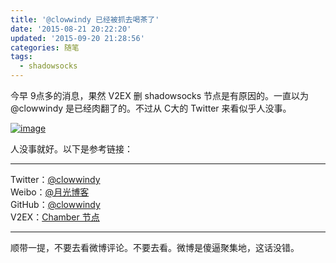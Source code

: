 ```yaml
---
title: '@clowwindy 已经被抓去喝茶了'
date: '2015-08-21 20:22:20'
updated: '2015-09-20 21:28:56'
categories: 随笔
tags:
  - shadowsocks
---
```


今早 9点多的消息，果然 V2EX 删 shadowsocks 节点是有原因的。一直以为 @clowwindy 是已经肉翻了的。不过从 C大的 Twitter 来看似乎人没事。

[![image](https://img.blessing.studio/images/2015/08/2015-08-21_04-57-56.jpg "wp-1440133050329")](https://img.blessing.studio/images/2015/08/2015-08-21_04-57-56.jpg)

人没事就好。以下是参考链接：

- - - - - -

Twitter：[@clowwindy](https://twitter.com/clowwindy/status/634559532560052224)  
Weibo：[@月光博客](http://m.weibo.cn/1494759712/CwOEkqx6v)  
GitHub：[@clowwindy](https://github.com/shadowsocks/shadowsocks/commit/5b450acfaa15cd6c2d3e8ab99f9297542df74025#commitcomment-12821663)  
V2EX：[Chamber 节点](https://www.v2ex.com/go/chamber)

- - - - - -

顺带一提，不要去看微博评论。不要去看。微博是傻逼聚集地，这话没错。



